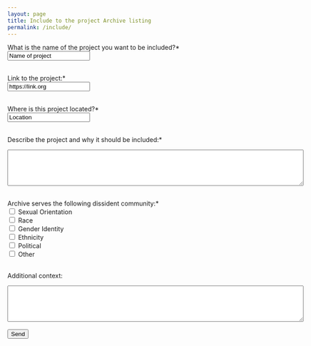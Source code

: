 ```yaml
---
layout: page
title: Include to the project Archive listing
permalink: /include/
---
```


<form action="https://formspree.io/f/mgedpgaw" method="POST">
  <label for="name">What is the name of the project you want to be included?*</label><br>
  <input type="text" id="name" name="name" value="Name of project" required><br><br>
  
  <label for="link">Link to the project:*</label><br>
  <input type="text" id="link" name="link" value="https://link.org" required><br><br>
  
  <label for="location">Where is this project located?*</label><br>
  <input type="text" id="location" name="location" value="Location" required><br><br>
  
  <label for="description">Describe the project and why it should be included:*</label>
  <textarea rows="5" cols="80" id="description" name="description" required></textarea><br><br>
  
  <label for="community">Archive serves the following dissident community:*</label><br>
  <input type="checkbox" id="community" name="community" value="sexual">
  <label for="vehicle3">Sexual Orientation</label><br>
  <input type="checkbox" id="community" name="community" value="race">
  <label for="vehicle3">Race</label><br>
  <input type="checkbox" id="community" name="community" value="gender">
  <label for="vehicle3">Gender Identity</label><br>
  <input type="checkbox" id="community" name="community" value="ethnicity">
  <label for="vehicle3">Ethnicity</label><br>
  <input type="checkbox" id="community" name="community" value="political">
  <label for="vehicle3">Political</label><br>
  <input type="checkbox" id="community" name="community" value="other">
  <label for="vehicle3">Other</label>
  <br><br>
  
  <label for="addcontext">Additional context:</label>
  <textarea rows="5" cols="80" id="addcontext" name="addcontext"></textarea><br><br>
  
  <input type="submit" value="Send">
</form> 
